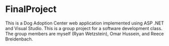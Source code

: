 # FinalProject
This is a Dog Adoption Center web application implemented using ASP .NET and Visual Studio. This is a group project for a software development class. The group members are myself (Ryan Wetzstein), Omar Hussein, and Reece Breidenbach.
